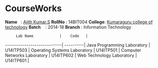 # CourseWorks

**Name**&nbsp;&nbsp;&nbsp;: [Ajith Kumar.S](http://ajithkumarsekar.me)
**RollNo**&nbsp;: 14BIT004
**College**: [Kumaraguru college of technology](http://kct.ac.in)
**Batch**&nbsp;&nbsp;&nbsp;&nbsp;: 2014-18
**Branch**&nbsp;: Information Technology


         Lab Name            |    Code   |
-----------------------------| ----------|
Java Programming Laboratory  | U14ITP503 |
Operating Systems Laboratory | U14ITP501 |
Computer Networks Laboratory | U14ITP602 |
Web Technology Laboratory    | U14ITP601 |


